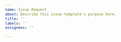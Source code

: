 ```yaml
---
name: Issue Request
about: Describe this issue template's purpose here.
title: ''
labels: ''
assignees: ''

---
```



